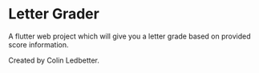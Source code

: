 # Letter Grader

A flutter web project which will give you a letter grade based on provided score information.

Created by Colin Ledbetter.